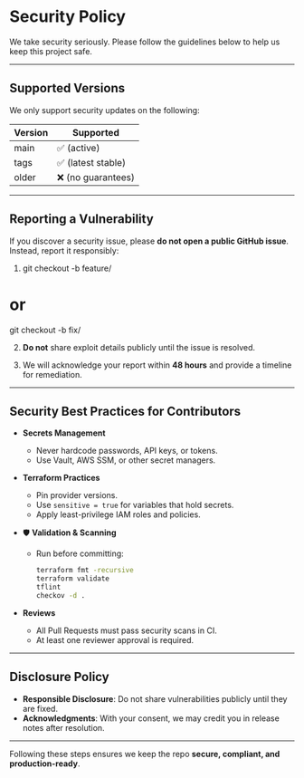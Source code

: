 # Security Policy

We take security seriously. Please follow the guidelines below to help us keep this project safe.

---

## Supported Versions

We only support security updates on the following:

| Version | Supported          |
|---------|--------------------|
| main    | ✅ (active)        |
| tags    | ✅ (latest stable) |
| older   | ❌ (no guarantees) |

---

## Reporting a Vulnerability

If you discover a security issue, please **do not open a public GitHub issue**.  
Instead, report it responsibly:

1. git checkout -b feature/<short-description>
# or
git checkout -b fix/<short-description> 

2. **Do not** share exploit details publicly until the issue is resolved.  

3. We will acknowledge your report within **48 hours** and provide a timeline for remediation.

---

## Security Best Practices for Contributors

- **Secrets Management**
  - Never hardcode passwords, API keys, or tokens.
  - Use Vault, AWS SSM, or other secret managers.

- **Terraform Practices**
  - Pin provider versions.
  - Use `sensitive = true` for variables that hold secrets.
  - Apply least-privilege IAM roles and policies.

- 🛡 **Validation & Scanning**
  - Run before committing:
    ```bash
    terraform fmt -recursive
    terraform validate
    tflint
    checkov -d .
    ```

- **Reviews**
  - All Pull Requests must pass security scans in CI.
  - At least one reviewer approval is required.

---

## Disclosure Policy

- **Responsible Disclosure**: Do not share vulnerabilities publicly until they are fixed.  
- **Acknowledgments**: With your consent, we may credit you in release notes after resolution.  

---

Following these steps ensures we keep the repo **secure, compliant, and production-ready**.
